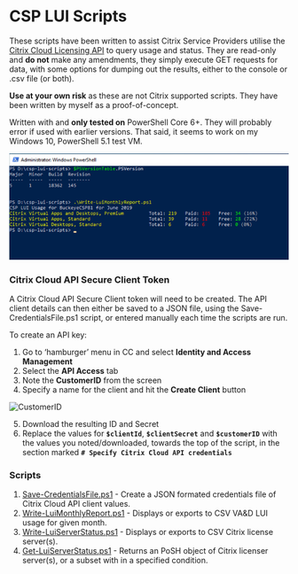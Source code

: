 # CSP LUI Scripts
These scripts have been written to assist Citrix Service Providers utilise the [Citrix Cloud Licensing API](https://licensing.citrixworkspacesapi.net) to query usage and status. They are read-only and **do not** make any amendments, they simply execute GET requests for data, with some options for dumping out the results, either to the console or .csv file (or both).

**Use at your own risk** as these are not Citrix supported scripts. They have been written by myself as a proof-of-concept.

Written with and **only tested on** PowerShell Core 6+. They will probably error if used with earlier versions. That said, it seems to work on my Windows 10, PowerShell 5.1 test VM.

![Windows 10 and PowerShell 5.1](docs/images/Write-LuiMonthlyReport_OnWindows10Posh51.png)

### Citrix Cloud API Secure Client Token
A Citrix Cloud API Secure Client token will need to be created. The API client details can then either be saved to a JSON file, using the Save-CredentialsFile.ps1 script, or entered manually each time the scripts are run.
 
To create an API key:
1.	Go to ‘hamburger’ menu in CC and select **Identity and Access Management**
2.	Select the **API Access** tab
3.	Note the **CustomerID** from the screen
4.	Specify a name for the client and hit the **Create Client** button

![CustomerID](docs/images/cc_api_customerid.png)

5.	Download the resulting ID and Secret
6.	Replace the values for **`$clientId`**, **`$clientSecret`** and **`$customerID`** with the values you noted/downloaded, towards the top of the script, in the section marked **`# Specify Citrix Cloud API credentials`**

### Scripts
1.  [Save-CredentialsFile.ps1](docs/Save-CredentialsFile.md) - Create a JSON formated credentials file of Citrix Cloud API client values.
2.  [Write-LuiMonthlyReport.ps1](docs/Write-LuiMonthlyReport.md) - Displays or exports to CSV VA&D LUI usage for given month.
3. [Write-LuiServerStatus.ps1](docs/Write-LuiServerStatus.md) - Displays or exports to CSV Citrix license server(s).
4. [Get-LuiServerStatus.ps1](docs/Get-LuiServerStatus.md) - Returns an PoSH object of Citrix licenser server(s), or a subset with in a specified condition.
